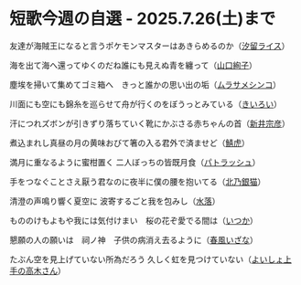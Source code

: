 # 短歌今週の自選 - 2025.7.26(土)まで

友達が海賊王になると言うポケモンマスターはあきらめるのか（[汐留ライス](https://x.com/RCodome)）

海を出て海へ還ってゆくのだね誰にも見えぬ青を纏って（[山口絢子](https://x.com/sorapoky)）

塵埃を掃いて集めてゴミ箱へ　きっと誰かの思い出の垢（[ムラサメシンコ](https://x.com/murasameshinco)）

川面にも空にも錦糸を巡らせて舟が行くのをぼうっとみている（[きいろい](https://x.com/kiroi_iorik)）

汗につれズボンが引きずり落ちていく靴にかぶさる赤ちゃんの首（[新井宗彦](https://x.com/mukadeyakata)）

煮込まれし真昼の月の黄味おびて箸の入る君外で済ませど（[鯖虎](https://x.com/misosarasenryu)）

満月に重なるように蜜柑置く
二人ぼっちの皆既月食（[パトラッシュ](https://x.com/patrasche3580)）

手をつなぐことさえ厭う君なのに夜半に僕の腰を抱いてる（[北乃銀猫](https://x.com/Silbernekatze_)）

清澄の声鳴り響く夏空に
波寄するごと我を包みし（[水落](https://x.com/mizuochi_tanka)）

もののけもよもや我には気付けまい　桜の花ぞ愛でる間は（[いつか](https://x.com/itucazoya)）

懇願の人の願いは　祠ノ神　子供の病消え去るように（[春風いざな](https://x.com/AsuranAberu0001)）

たぶん空を見上げていない所為だろう
久しく虹を見つけていない（[よいしょ上手の高木さん](https://x.com/Precure_Yoisho)）


